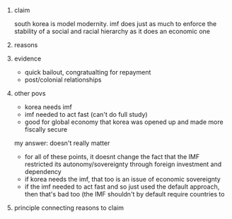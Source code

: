 1.  claim
    
    south korea is model modernity. imf does just as much to enforce the stability of a social and racial hierarchy as it does an economic one
    
2.  reasons
    
3.  evidence
    
    -   quick bailout, congratualting for repayment
    -   post/colonial relationships
    
4.  other povs
    
    -   korea needs imf
    -   imf needed to act fast (can't do full study)
    -   good for global economy that korea was opened up and made more fiscally secure
    
    my answer: doesn't really matter
    
    -   for all of these points, it doesnt change the fact that the IMF restricted its autonomy/sovereignty through foreign investment and dependency
    -   if korea needs the imf, that too is an issue of economic sovereignty
    -   if the imf needed to act fast and so just used the default approach, then that's bad too (the IMF shouldn't by default require countries to
    
5.  principle connecting reasons to claim